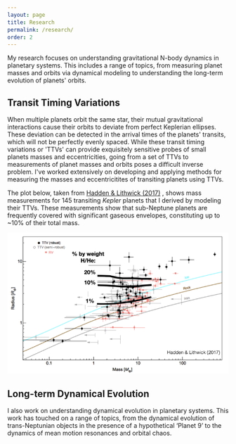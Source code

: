 ```yaml
---
layout: page
title: Research
permalink: /research/
order: 2
---
```


My research focuses on understanding gravitational N-body dynamics in planetary systems. 
This includes a range of topics, from measuring planet masses and orbits via dynamical
modeling to understanding the long-term evolution of planets' orbits.

Transit Timing Variations
-------------------------
 When multiple planets orbit the same star, their mutual gravitational interactions
 cause their orbits to deviate from perfect Keplerian ellipses. 
 These deviation can be detected in the arrival times of the planets' transits, 
 which will not be perfectly evenly spaced.
 While these transit timing variations or 'TTVs' can provide exquisitely sensitive probes of small planets
 masses and eccentricities, going from a set of TTVs
 to measurements of planet masses and orbits poses a difficult inverse problem.
 I've worked extensively on developing and applying methods for 
 measuring the masses and eccentricitites of transiting planets using TTVs. 

 The plot below, taken from 
[Hadden & Lithwick (2017)](https://ui.adsabs.harvard.edu/abs/2017AJ....154....5H/abstract) 
, shows mass measurements for 145 transiting *Kepler* planets that I derived by modeling their TTVs. These measurements show that sub-Neptune planets are frequently covered with significant gaseous envelopes, constituting up to ~10% of their total mass.

 
![MassRadiusTTV]

Long-term Dynamical Evolution
-----------------------------
I also work on understanding dynamical evolution in planetary systems.
This work has touched on a range of topics, from the dynamical evolution of trans-Neptunian objects in the presence of a hypothetical ‘Planet 9’ to the dynamics of mean motion resonances and orbital chaos.

[MassRadiusTTV]: /assets/images/MassRadiusTTV.png
